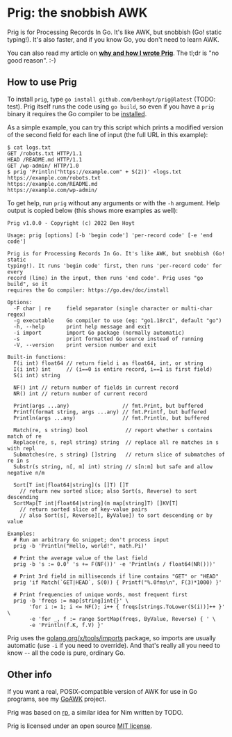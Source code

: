 
# Prig: the snobbish AWK

Prig is for Processing Records In Go. It's like AWK, but snobbish (Go! static typing!). It's also faster, and if you know Go, you don't need to learn AWK.

You can also read my article on [**why and how I wrote Prig**](https://benhoyt.com/writings/prig/). The tl;dr is "no good reason". :-)


## How to use Prig

To install `prig`, type `go install github.com/benhoyt/prig@latest` (TODO: test). Prig itself runs the code using `go build`, so even if you have a `prig` binary it requires the Go compiler to be [installed](https://go.dev/doc/install).

As a simple example, you can try this script which prints a modified version of the second field for each line of input (the full URL in this example):

```
$ cat logs.txt
GET /robots.txt HTTP/1.1
HEAD /README.md HTTP/1.1
GET /wp-admin/ HTTP/1.0
$ prig 'Println("https://example.com" + S(2))' <logs.txt
https://example.com/robots.txt
https://example.com/README.md
https://example.com/wp-admin/
```

To get help, run `prig` without any arguments or with the `-h` argument. Help output is copied below (this shows more examples as well):

```
Prig v1.0.0 - Copyright (c) 2022 Ben Hoyt

Usage: prig [options] [-b 'begin code'] 'per-record code' [-e 'end code']

Prig is for Processing Records In Go. It's like AWK, but snobbish (Go! static
typing!). It runs 'begin code' first, then runs 'per-record code' for every
record (line) in the input, then runs 'end code'. Prig uses "go build", so it
requires the Go compiler: https://go.dev/doc/install

Options:
  -F char | re     field separator (single character or multi-char regex)
  -g executable    Go compiler to use (eg: "go1.18rc1", default "go")
  -h, --help       print help message and exit
  -i import        import Go package (normally automatic)
  -s               print formatted Go source instead of running
  -V, --version    print version number and exit

Built-in functions:
  F(i int) float64 // return field i as float64, int, or string
  I(i int) int     // (i==0 is entire record, i==1 is first field)
  S(i int) string

  NF() int // return number of fields in current record
  NR() int // return number of current record

  Print(args ...any)                 // fmt.Print, but buffered
  Printf(format string, args ...any) // fmt.Printf, but buffered
  Println(args ...any)               // fmt.Println, but buffered

  Match(re, s string) bool            // report whether s contains match of re
  Replace(re, s, repl string) string  // replace all re matches in s with repl
  Submatches(re, s string) []string   // return slice of submatches of re in s
  Substr(s string, n[, m] int) string // s[n:m] but safe and allow negative n/m

  Sort[T int|float64|string](s []T) []T
    // return new sorted slice; also Sort(s, Reverse) to sort descending
  SortMap[T int|float64|string](m map[string]T) []KV[T]
    // return sorted slice of key-value pairs
    // also Sort(s[, Reverse][, ByValue]) to sort descending or by value

Examples:
  # Run an arbitrary Go snippet; don't process input
  prig -b 'Println("Hello, world!", math.Pi)'

  # Print the average value of the last field
  prig -b 's := 0.0' 's += F(NF())' -e 'Println(s / float64(NR()))'

  # Print 3rd field in milliseconds if line contains "GET" or "HEAD"
  prig 'if Match(`GET|HEAD`, S(0)) { Printf("%.0fms\n", F(3)*1000) }'

  # Print frequencies of unique words, most frequent first
  prig -b 'freqs := map[string]int{}' \
       'for i := 1; i <= NF(); i++ { freqs[strings.ToLower(S(i))]++ }' \
       -e 'for _, f := range SortMap(freqs, ByValue, Reverse) { ' \
       -e 'Println(f.K, f.V) }'
```

Prig uses the [golang.org/x/tools/imports](https://golang.org/x/tools/imports) package, so imports are usually automatic (use `-i` if you need to override). And that's really all you need to know -- all the code is pure, ordinary Go.


## Other info

If you want a real, POSIX-compatible version of AWK for use in Go programs, see my [GoAWK](https://github.com/benhoyt/goawk) project.

Prig was based on [rp](https://github.com/c-blake/cligen/blob/master/examples/rp.nim), a similar idea for Nim written by TODO.

Prig is licensed under an open source [MIT license](https://github.com/benhoyt/prig/blob/master/LICENSE.txt).
